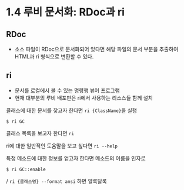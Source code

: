 # 1.4 루비 문서화: RDoc과 ri

## RDoc
- 소스 파일이 RDoc으로 문서화되어 있다면 해당 파일의 문서 부분을 추출하여 HTML과 ri 형식으로 변환할 수 있다.

## ri
- 문서를 로컬에서 볼 수 있는 명령행 뷰어 프로그램
- 현재 대부분의 루비 배포판은 ri에서 사용하는 리소스들 함께 설치

클래스에 대한 문서를 찾고자 한다면 `ri {ClassName}`을 실행
```
$ ri GC
```

클래스 목록을 보고자 한다면 `ri`

ri에 대한 일반적인 도움말을 보고 싶다면 `ri --help`

특정 메소드에 대한 정보를 얻고자 한다면 메소드의 이름을 인자로
```
$ ri GC::enable
```

/ `ri {클래스명} --format ansi` 하면 알록달록

